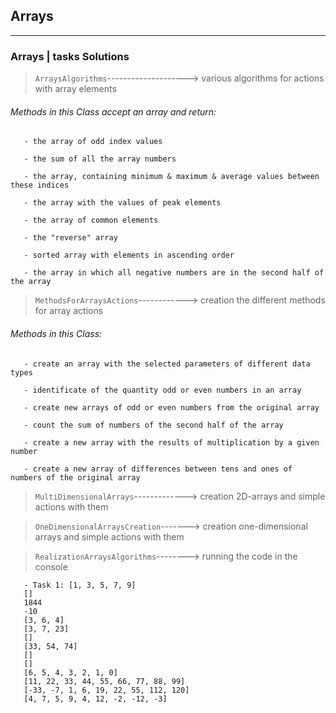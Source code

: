 ## Arrays ##
***
### Arrays | tasks Solutions ###

> `ArraysAlgorithms`--------------------> various algorithms for actions with array elements

###### Methods in this Class accept an array and return: ######

       - the array of odd index values
       
       - the sum of all the array numbers
       
       - the array, containing minimum & maximum & average values between these indices
       
       - the array with the values of peak elements
       
       - the array of common elements
       
       - the "reverse" array
       
       - sorted array with elements in ascending order
       
       - the array in which all negative numbers are in the second half of the array 

> `MethodsForArraysActions`------------> creation the different methods for array actions
    
###### Methods in this Class: ######
   
       - create an array with the selected parameters of different data types
    
       - identificate of the quantity odd or even numbers in an array
    
       - create new arrays of odd or even numbers from the original array

       - count the sum of numbers of the second half of the array
       
       - create a new array with the results of multiplication by a given number
       
       - create a new array of differences between tens and ones of numbers of the original array       

> `MultiDimensionalArrays`-------------> creation 2D-arrays and simple actions with them

> `OneDimensionalArraysCreation`-------> creation one-dimensional arrays and simple actions with them

> `RealizationArraysAlgorithms`--------> running the code in the console

       - Task 1: [1, 3, 5, 7, 9]
       []
       1844
       -10
       [3, 6, 4]
       [3, 7, 23]
       []
       [33, 54, 74]
       []
       []
       [6, 5, 4, 3, 2, 1, 0]
       [11, 22, 33, 44, 55, 66, 77, 88, 99]
       [-33, -7, 1, 6, 19, 22, 55, 112, 120]
       [4, 7, 5, 9, 4, 12, -2, -12, -3]


